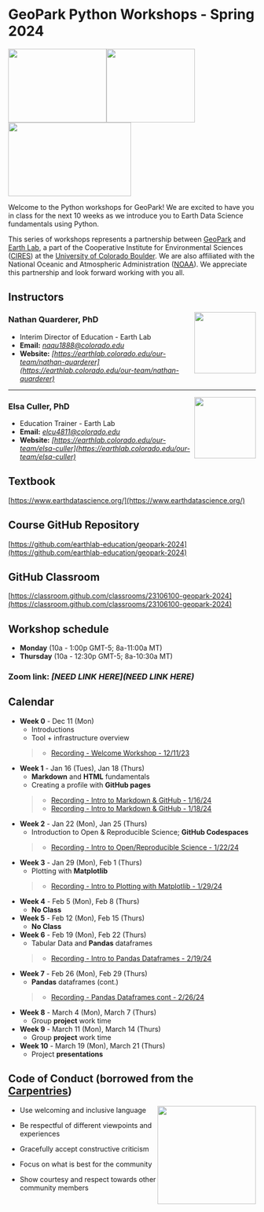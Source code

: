 # **GeoPark Python Workshops - Spring 2024**

<img src="https://www.geo-park.com/wp-content/uploads/2022/01/geopark-logo.svg" width="200" height="150"><img src="https://pbs.twimg.com/profile_images/1102342372438925312/64xKJFPk_400x400.png" width="180" height="150"><img src="https://csl.noaa.gov/partnerships/images/cilogos.png" width="250" height="150">


Welcome to the Python workshops for GeoPark! We are excited to have you in class for the next 10 weeks as we introduce you to Earth Data Science fundamentals using Python.


This series of workshops represents a partnership between [GeoPark](https://www.geo-park.com/) and [Earth Lab](https://earthlab.colorado.edu/), a part of the Cooperative Institute for Environmental Sciences ([CIRES](https://cires.colorado.edu/)) at the [University of Colorado Boulder](https://www.colorado.edu/). We are also affiliated with the National Oceanic and Atmospheric Administration ([NOAA](https://www.noaa.gov/)). We appreciate this partnership and look forward working with you all.



## **Instructors**

<img style="float: right;" src="https://earthlab.colorado.edu/sites/default/files/styles/square_med/public/media/image/profile.png?itok=81I5qGge" width="125" height="125">

### **Nathan Quarderer, PhD** 


* Interim Director of Education - Earth Lab
* **Email:** _[naqu1888@colorado.edu](naqu1888@colorado.edu)_
* **Website:** _[https://earthlab.colorado.edu/our-team/nathan-quarderer](https://earthlab.colorado.edu/our-team/nathan-quarderer)_

----------------------------------------------------------------

<img style="float: right;" src="https://earthlab.colorado.edu/sites/default/files/styles/square_med/public/media/image/Elsa%20Culler%20-%20reduced.jpg?itok=RWCtw7K7" width="125" height="125">

### **Elsa Culler, PhD**

* Education Trainer - Earth Lab
* **Email:** _[elcu4811@colorado.edu](elcu4811@colorado.edu)_
* **Website:** _[https://earthlab.colorado.edu/our-team/elsa-culler](https://earthlab.colorado.edu/our-team/elsa-culler)_

## **Textbook**
[https://www.earthdatascience.org/](https://www.earthdatascience.org/)

## **Course GitHub Repository**
[https://github.com/earthlab-education/geopark-2024](https://github.com/earthlab-education/geopark-2024)

## **GitHub Classroom**
[https://classroom.github.com/classrooms/23106100-geopark-2024](https://classroom.github.com/classrooms/23106100-geopark-2024)

## **Workshop schedule**
* **Monday** (10a - 1:00p GMT-5; 8a-11:00a MT)
* **Thursday** (10a - 12:30p GMT-5; 8a-10:30a MT)

### **Zoom link:** _[**NEED LINK HERE**](NEED LINK HERE)_

## **Calendar**
* **Week 0** - Dec 11 (Mon)
  * Introductions
  * Tool + infrastructure overview
  > * [Recording - Welcome Workshop - 12/11/23](https://cuboulder.zoom.us/rec/share/IPJTT25DTgVtfDjrQflvKBnnxB3zw3AgF6C7uh6rqoh-QXm-qY0QrLiTJCOOkhDC.4rK1wiBPrfjzM34v)
* **Week 1** - Jan 16 (Tues), Jan 18 (Thurs)
  * **Markdown** and **HTML** fundamentals
  * Creating a profile with **GitHub pages**
  > * [Recording - Intro to Markdown & GitHub - 1/16/24](https://cuboulder.zoom.us/rec/share/hyhF1WAwrzekoMllKcAXXTYOOjfxFhTokow2yD8bMzvBBfR1o3VZgO14_eIyVhl3.hQY_GRzj6a0okQkI)
  > * [Recording - Intro to Markdown & GitHub - 1/18/24](https://cuboulder.zoom.us/rec/share/e35oiirMjN2T_EJ2Ih3XujKJNK6LoBWtROeuntH8zQP0dmDyPPgcCd7Kwz3g64ZU.EH5apnFnOBtNoGms)
* **Week 2** - Jan 22 (Mon), Jan 25 (Thurs)
  * Introduction to Open & Reproducible Science; **GitHub Codespaces**
  > * [Recording - Intro to Open/Reproducible Science - 1/22/24](https://cuboulder.zoom.us/rec/share/x40VddGnD9GkUbz4zuQ2ooNc3B0hvR4wkw1Eb4KMz_i-dqDUXMknQe60-9XJihOE.HzkV_hN8RYhGCti-)
* **Week 3** - Jan 29 (Mon), Feb 1 (Thurs)
  * Plotting with **Matplotlib**
  > * [Recording - Intro to Plotting with Matplotlib - 1/29/24](https://cuboulder.zoom.us/rec/share/Ozz6aYUtLlsJZij04Gup_ms7-guzOHH5Ir-niYSMU2Sr2QhZYzPbIqN2U6ll1vjF.4-PNKnPBu9MqSJ_5)
* **Week 4** - Feb 5 (Mon), Feb 8 (Thurs)
  * **No Class**
* **Week 5** - Feb 12 (Mon), Feb 15 (Thurs)
  * **No Class**
* **Week 6** - Feb 19 (Mon), Feb 22 (Thurs)
  * Tabular Data and **Pandas** dataframes
  > * [Recording - Intro to Pandas Dataframes - 2/19/24](https://cuboulder.zoom.us/rec/share/6NMo7iF9q9miU9FkLPq5x2XYsES3y4zq6yacw1ZbXnEVa-p4Q_cRCaFGe3rnWxmm.5MR714ya4mrRhxuZ)
* **Week 7** - Feb 26 (Mon), Feb 29 (Thurs)
  * **Pandas** dataframes (cont.)
  > * [Recording - Pandas Dataframes cont - 2/26/24](https://cuboulder.zoom.us/rec/share/DKUaZR8xvBu5X3xdZu_uyZ4RT78CRoBnIMnGDhHJwarzNbV8tTPvpGDLBdXdTzDT.8z8CMyUBwmSxUG8f)
* **Week 8** - March 4 (Mon), March 7 (Thurs)
  * Group **project** work time
* **Week 9** - March 11 (Mon), March 14 (Thurs)
  * Group **project** work time
* **Week 10** - March 19 (Mon), March 21 (Thurs)
  * Project **presentations**


## **Code of Conduct** (borrowed from the [Carpentries](https://docs.carpentries.org/topic_folders/policies/code-of-conduct.html))

<img style="float: right;" src="https://www.software.ac.uk/sites/default/files/The%20Carpentries.jpg" width="200" height="200">

* Use welcoming and inclusive language

* Be respectful of different viewpoints and experiences

* Gracefully accept constructive criticism

* Focus on what is best for the community

* Show courtesy and respect towards other community members
